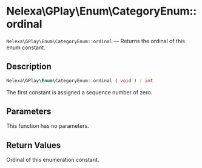 # Nelexa\GPlay\Enum\CategoryEnum::ordinal
`Nelexa\GPlay\Enum\CategoryEnum::ordinal` — Returns the ordinal of this enum constant.

## Description
```php
Nelexa\GPlay\Enum\CategoryEnum::ordinal ( void ) : int
```
The first constant is assigned a sequence number of zero.

## Parameters
This function has no parameters.

## Return Values
Ordinal of this enumeration constant.

